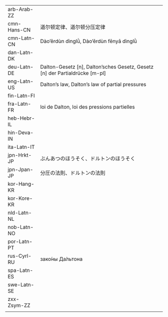 | | | |
|-|-|-|
| arb-Arab-ZZ |  |  |
| cmn-Hans-CN | 道尔顿定律、道尔顿分压定律 |  |
| cmn-Latn-CN | Dào’ěrdùn dìnglǜ, Dào’ěrdùn fēnyā dìnglǜ |  |
| dan-Latn-DK |  |  |
| deu-Latn-DE | Dalton-Gesetz [n], Dalton’sches Gesetz, Gesetz [n] der Partialdrücke [m-pl] |  |
| eng-Latn-US | Dalton’s law, Dalton’s law of partial pressures |  |
| fin-Latn-FI |  |  |
| fra-Latn-FR | loi de Dalton, loi des pressions partielles |  |
| heb-Hebr-IL |  |  |
| hin-Deva-IN |  |  |
| ita-Latn-IT |  |  |
| jpn-Hrkt-JP | ぶんあつのほうそく、ドルトンのほうそく |  |
| jpn-Jpan-JP | 分圧の法則、ドルトンの法則 |  |
| kor-Hang-KR |  |  |
| kor-Kore-KR |  |  |
| nld-Latn-NL |  |  |
| nob-Latn-NO |  |  |
| por-Latn-PT |  |  |
| rus-Cyrl-RU | зако́ны Да́льтона |  |
| spa-Latn-ES |  |  |
| swe-Latn-SE |  |  |
| zxx-Zsym-ZZ |  |  |
|  |  |  |
